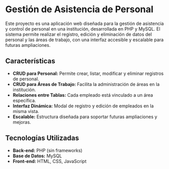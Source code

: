# Gestión de Asistencia de Personal

Este proyecto es una aplicación web diseñada para la gestión de asistencia y control de personal en una institución, desarrollada en PHP y MySQL. El sistema permite realizar el registro, edición y eliminación de datos del personal y las áreas de trabajo, con una interfaz accesible y escalable para futuras ampliaciones.

## Características
- **CRUD para Personal:** Permite crear, listar, modificar y eliminar registros de personal.
- **CRUD para Áreas de Trabajo:** Facilita la administración de áreas en la institución.
- **Relaciones entre Tablas:** Cada empleado está vinculado a un área específica.
- **Interfaz Dinámica:** Modal de registro y edición de empleados en la misma vista.
- **Escalable:** Estructura diseñada para soportar futuras ampliaciones y mejoras.

## Tecnologías Utilizadas
- **Back-end:** PHP (sin frameworks)
- **Base de Datos:** MySQL
- **Front-end:** HTML, CSS, JavaScript

